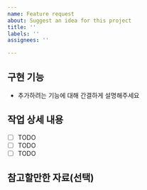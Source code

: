 ```yaml
---
name: Feature request
about: Suggest an idea for this project
title: ''
labels: ''
assignees: ''

---
```


## 구현 기능

- 추가하려는 기능에 대해 간결하게 설명해주세요

## 작업 상세 내용

-   [ ] TODO
-   [ ] TODO
-   [ ] TODO

## 참고할만한 자료(선택)
